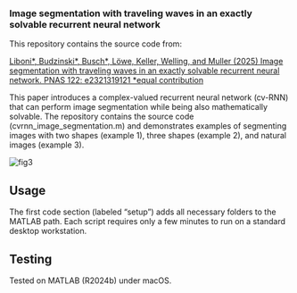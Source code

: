 ### Image segmentation with traveling waves in an exactly solvable recurrent neural network

This repository contains the source code from:

[Liboni*, Budzinski*, Busch*, Löwe, Keller, Welling, and Muller (2025) Image segmentation with traveling waves in an exactly solvable recurrent neural network. PNAS 122: e2321319121 *equal contribution](https://www.pnas.org/doi/10.1073/pnas.2321319121)

This paper introduces a complex-valued recurrent neural network (cv-RNN) that can perform image segmentation while being also mathematically solvable. The repository contains the source code (cvrnn_image_segmentation.m) and demonstrates examples of segmenting images with two shapes (example 1), three shapes (example 2), and natural images (example 3).

![fig3](https://github.com/user-attachments/assets/70d7fe63-92fb-4e31-8d69-aeb606836119)

## Usage

The first code section (labeled “setup”) adds all necessary folders to the MATLAB path. Each script requires only a few minutes to run on a standard desktop workstation.

## Testing

Tested on MATLAB (R2024b) under macOS.
